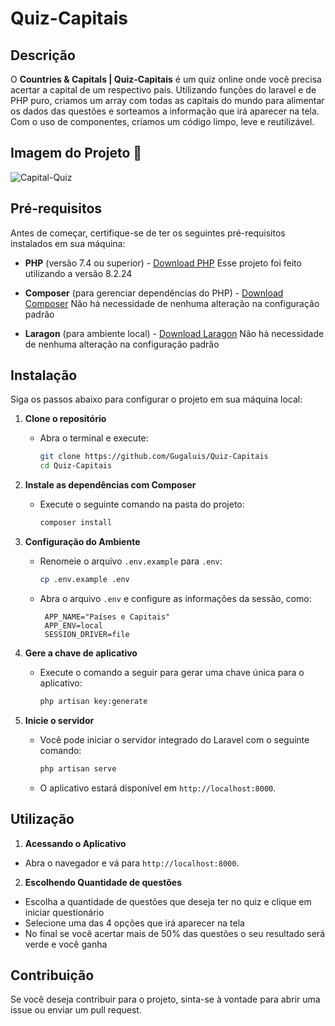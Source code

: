 # Quiz-Capitais

## Descrição

O **Countries & Capitals | Quiz-Capitais** é um quiz online onde você precisa acertar a capital de um respectivo país. Utilizando funções do laravel e de PHP puro, criamos um array com todas as capitais do mundo para alimentar os dados das questões e sorteamos a informação que irá aparecer na tela.
Com o uso de componentes, criamos um código limpo, leve e reutilizável. 

## Imagem do Projeto 📸

![Capital-Quiz](public/assets/images/Capital-Countries.png)

## Pré-requisitos

Antes de começar, certifique-se de ter os seguintes pré-requisitos instalados em sua máquina:

- **PHP** (versão 7.4 ou superior) - [Download PHP](https://www.php.net/downloads) Esse projeto foi feito utilizando a versão 8.2.24

- **Composer** (para gerenciar dependências do PHP) - [Download Composer](https://getcomposer.org/download/)  Não há necessidade de nenhuma alteração na configuração padrão 

- **Laragon** (para ambiente local) - [Download Laragon](https://laragon.org/download/) Não há necessidade de nenhuma alteração na configuração padrão 


## Instalação

Siga os passos abaixo para configurar o projeto em sua máquina local:

1. **Clone o repositório**

   - Abra o terminal e execute:
     ```bash
     git clone https://github.com/Gugaluis/Quiz-Capitais
     cd Quiz-Capitais
     ```

2. **Instale as dependências com Composer**

   - Execute o seguinte comando na pasta do projeto:
     ```bash
     composer install
     ```
          
3. **Configuração do Ambiente**

   - Renomeie o arquivo `.env.example` para `.env`:
     ```bash
     cp .env.example .env
     ```
   - Abra o arquivo `.env` e configure as informações da sessão, como:
     ```env
      APP_NAME="Países e Capitais"
      APP_ENV=local
      SESSION_DRIVER=file
     ```
     
4. **Gere a chave de aplicativo**

   - Execute o comando a seguir para gerar uma chave única para o aplicativo:
     ```bash
     php artisan key:generate
     ```
     
5. **Inicie o servidor**

   - Você pode iniciar o servidor integrado do Laravel com o seguinte comando:
     ```bash
     php artisan serve
     ```
   - O aplicativo estará disponível em `http://localhost:8000`.

## Utilização

1. **Acessando o Aplicativo**

  - Abra o navegador e vá para `http://localhost:8000`.

2. **Escolhendo Quantidade de questões**

  - Escolha a quantidade de questões que deseja ter no quiz e clique em iniciar questionário
  - Selecione uma das 4 opções que irá aparecer na tela 
  - No final se você acertar mais de 50% das questões o seu resultado será verde e você ganha

## Contribuição

Se você deseja contribuir para o projeto, sinta-se à vontade para abrir uma issue ou enviar um pull request.

